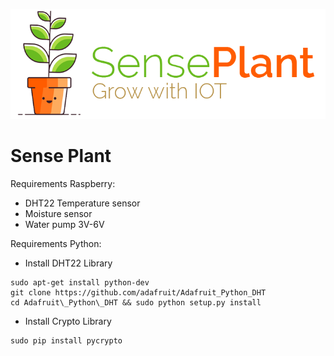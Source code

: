 ![alt text][logo]

[logo]: https://github.com/JaccoVeldscholten/SensePlant/blob/master/src/img/logo.png "Logo Title Text 2"



# Sense Plant

Requirements Raspberry:

- DHT22 Temperature sensor
- Moisture sensor 
- Water pump 3V-6V


Requirements Python:

- Install DHT22 Library
```
sudo apt-get install python-dev
git clone https://github.com/adafruit/Adafruit_Python_DHT
cd Adafruit\_Python\_DHT && sudo python setup.py install
```
- Install Crypto Library
```
sudo pip install pycrypto
```
